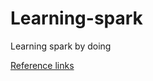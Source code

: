 # Learning-spark
Learning spark by doing

[Reference links](https://isaacchanghau.github.io/2017/06/28/Spark-Installation-on-Mac-OS-X/)